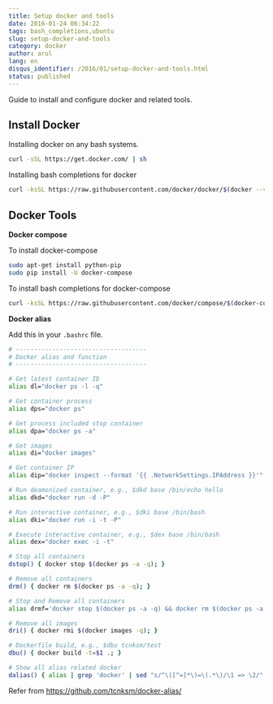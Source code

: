```yaml
---
title: Setup docker and tools
date: 2016-01-24 06:34:22
tags: bash_completions,ubuntu
slug: setup-docker-and-tools
category: docker
author: arul
lang: en
disqus_identifier: /2016/01/setup-docker-and-tools.html
status: published
---
```


Guide to install and configure docker and related tools.

## Install Docker

Installing docker on any bash systems.

``` bash
curl -sSL https://get.docker.com/ | sh
```

Installing bash completions for docker

``` bash
curl -ksSL https://raw.githubusercontent.com/docker/docker/$(docker --version | awk 'NR==1{print $NF}')/contrib/completion/bash/docker |sudo tee /etc/bash_completion.d/docker
```

## Docker Tools

**Docker compose**

To install docker-compose

``` bash
sudo apt-get install python-pip
sudo pip install -U docker-compose
```

To install bash completions for docker-compose

``` bash
curl -ksSL https://raw.githubusercontent.com/docker/compose/$(docker-compose --version | awk 'NR==1{print $NF}')/contrib/completion/bash/docker-compose |sudo tee /etc/bash_completion.d/docker-compose
```

**Docker alias**

Add this in your `.bashrc` file.

``` bash
# ------------------------------------
# Docker alias and function
# ------------------------------------

# Get latest container ID
alias dl="docker ps -l -q"

# Get container process
alias dps="docker ps"

# Get process included stop container
alias dpa="docker ps -a"

# Get images
alias di="docker images"

# Get container IP
alias dip="docker inspect --format '{{ .NetworkSettings.IPAddress }}'"

# Run deamonized container, e.g., $dkd base /bin/echo hello
alias dkd="docker run -d -P"

# Run interactive container, e.g., $dki base /bin/bash
alias dki="docker run -i -t -P"

# Execute interactive container, e.g., $dex base /bin/bash
alias dex="docker exec -i -t"

# Stop all containers
dstop() { docker stop $(docker ps -a -q); }

# Remove all containers
drm() { docker rm $(docker ps -a -q); }

# Stop and Remove all containers
alias drmf='docker stop $(docker ps -a -q) && docker rm $(docker ps -a -q)'

# Remove all images
dri() { docker rmi $(docker images -q); }

# Dockerfile build, e.g., $dbu tcnksm/test
dbu() { docker build -t=$1 .; }

# Show all alias related docker
dalias() { alias | grep 'docker' | sed "s/^\([^=]*\)=\(.*\)/\1 => \2/"| sed "s/['|\']//g" | sort; }
```

Refer from <https://github.com/tcnksm/docker-alias/>
